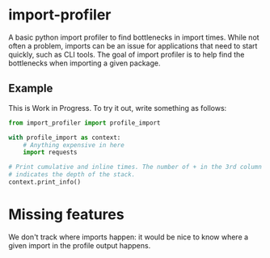 # import-profiler
A basic python import profiler to find bottlenecks in import times. While not
often a problem, imports can be an issue for applications that need to start
quickly, such as CLI tools. The goal of import profiler is to help find the
bottlenecks when importing a given package.

## Example

This is Work in Progress. To try it out, write something as follows:

``` python
from import_profiler import profile_import

with profile_import as context:
    # Anything expensive in here
    import requests

# Print cumulative and inline times. The number of + in the 3rd column
# indicates the depth of the stack.
context.print_info()
```

# Missing features

We don't track where imports happen: it would be nice to know where a given
import in the profile output happens.
